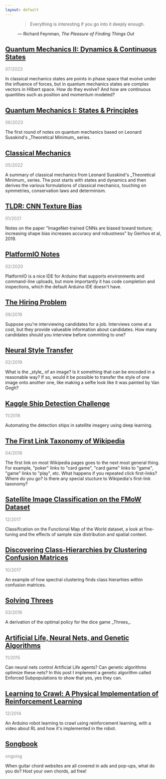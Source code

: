 ```yaml
---
layout: default
---
```


<link rel="stylesheet" type="text/css" media="all" href="quote.css" />

<figure class="quote">
  <blockquote>Everything is interesting if you go into it deeply enough.</blockquote>
  <figcaption>
    &mdash; Richard Feynman, <cite>The Pleasure of Finding Things Out</cite>
  </figcaption>
</figure>

## [Quantum Mechanics II: Dynamics & Continuous States](quantum-2.html)

<p style="opacity:0.5">07/2023</p>
In classical mechanics states are points in phase space that evolve under the influence of forces, but in quantum mechanics states are complex vectors in Hilbert space. How do they evolve? And how are continuous quantities such as position and momentum modeled?

## [Quantum Mechanics I: States & Principles](quantum-1.html)

<p style="opacity:0.5">06/2023</p>
The first round of notes on quantum mechanics based on Leonard Susskind's _Theoretical Minimum_ series.

## [Classical Mechanics](classical-mechanics.html)

<p style="opacity:0.5">05/2022</p>
A summary of classical mechanics from Leonard Susskind's _Theoretical Minimum_ series. The post starts with states and dynamics and then derives the various formulations of classical mechanics, touching on symmetries, conservation laws and determinism.

## [TLDR: CNN Texture Bias](cnn-texture-bias.html)

<p style="opacity:0.5">01/2021</p>
Notes on the paper "ImageNet-trained CNNs are biased toward texture; increasing shape bias increases accuracy and robustness" by Geirhos et al, 2019.

## [PlatformIO Notes](platformio-notes.html)

<p style="opacity:0.5">02/2020</p>
PlatformIO is a nice IDE for Arduino that supports environments and command-line uploads, but more importantly it has code completion and inspections, which the default Arduino IDE doesn't have.

## [The Hiring Problem](hiring-problem.html)

<p style="opacity:0.5">09/2019</p>
Suppose you're interviewing candidates for a job. Interviews come at a cost, but they provide valueable information about candidates. How many candidates should you interview before commiting to one?

## [Neural Style Transfer](neural-style-transfer.html)

<p style="opacity:0.5">02/2019</p>
What is the _style_ of an image? Is it something that can be encoded in a reasonable way? If so, would it be possible to transfer the style of one image onto another one, like making a selfie look like it was painted by Van Gogh? 

## [Kaggle Ship Detection Challenge](airbus.html)

<p style="opacity:0.5">11/2018</p>
Automating the detection ships in satellite imagery using deep learning.

## [The First Link Taxonomy of Wikipedia](wikilinks.html)

<p style="opacity:0.5">04/2018</p>
The first link on most Wikipedia pages goes to the next most general thing. For example, "poker" links to "card game", "card game" links to "game", "game" links to "play", etc.  What happens if you repeated click first-links? Where do you go? Is there any special stucture to Wikipedia's first-link taxonomy?

## [Satellite Image Classification on the FMoW Dataset](fmow.html)

<p style="opacity:0.5">12/2017</p>
Classification on the Functional Map of the World dataset, a look at fine-tuning and the effects of sample size distribution and spatial context.

## [Discovering Class-Hierarchies by Clustering Confusion Matrices](cm-clustering.html)

<p style="opacity:0.5">10/2017</p>
An example of how spectral clustering finds class hierarhies within confusion matrices.

## [Solving Threes](bellman.md)

<p style="opacity:0.5">03/2016</p>
A derivation of the optimal policy for the dice game _Threes_.

## [Artificial Life, Neural Nets, and Genetic Algorithms](neuroev.html)

<p style="opacity:0.5">11/2015</p>
Can neural nets control Artificial Life agents?  Can genetic algorithms optimize these nets?  In this post I implement a genetic algorithm called Enforced Subpopulations to show that yes, yes they can.

## [Learning to Crawl: A Physical Implementation of Reinforcement Learning](rl.html)

<p style="opacity:0.5">12/2014</p>
An Arduino robot learning to crawl using reinforcement learning, with a video about RL and how it's implemented in the robot.

## [Songbook](songbook.html)

<p style="opacity:0.5">ongoing</p>
When guitar chord websites are all covered in ads and pop-ups, what do you do? Host your own chords, ad free!

<br />